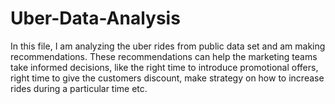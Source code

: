 # Uber-Data-Analysis

In this file, I am analyzing the uber rides from public data set and am making recommendations.
These recommendations can help the marketing teams take informed decisions, like the right time to introduce promotional offers, right time to give the customers discount, make strategy on how to increase rides during a particular time etc.
